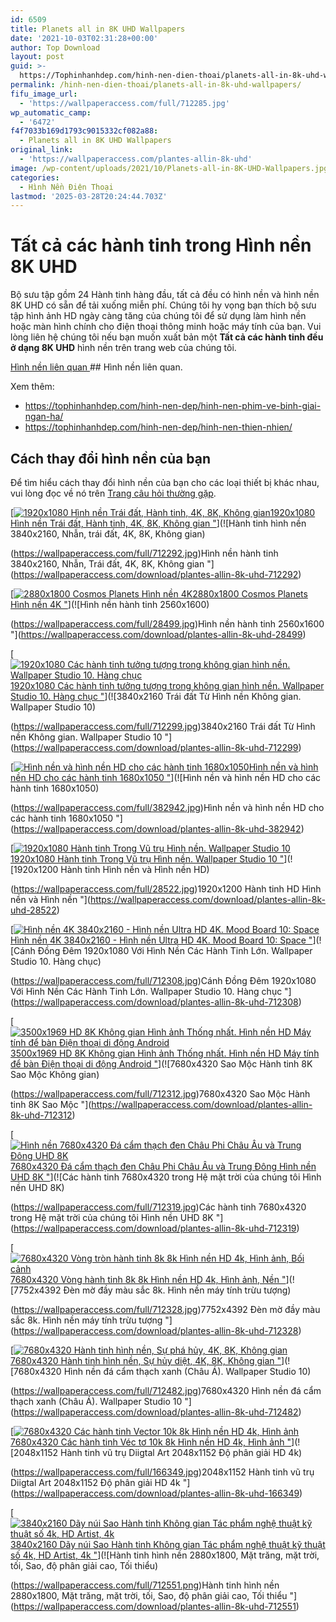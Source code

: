 ```yaml
---
id: 6509
title: Planets all in 8K UHD Wallpapers
date: '2021-10-03T02:31:28+00:00'
author: Top Download
layout: post
guid: >-
  https://Tophinhanhdep.com/hinh-nen-dien-thoai/planets-all-in-8k-uhd-wallpapers/
permalink: /hinh-nen-dien-thoai/planets-all-in-8k-uhd-wallpapers/
fifu_image_url:
  - 'https://wallpaperaccess.com/full/712285.jpg'
wp_automatic_camp:
  - '6472'
f4f7033b169d1793c9015332cf082a88:
  - Planets all in 8K UHD Wallpapers
original_link:
  - 'https://wallpaperaccess.com/plantes-allin-8k-uhd'
image: /wp-content/uploads/2021/10/Planets-all-in-8K-UHD-Wallpapers.jpg
categories:
  - Hình Nền Điện Thoại
lastmod: '2025-03-28T20:24:44.703Z'
---
```

# Tất cả các hành tinh trong Hình nền 8K UHD

Bộ sưu tập gồm 24 Hành tinh hàng đầu, tất cả đều có hình nền và hình nền 8K UHD có sẵn để tải xuống miễn phí. Chúng tôi hy vọng bạn thích bộ sưu tập hình ảnh HD ngày càng tăng của chúng tôi để sử dụng làm hình nền hoặc màn hình chính cho điện thoại thông minh hoặc máy tính của bạn. Vui lòng liên hệ chúng tôi nếu bạn muốn xuất bản một **Tất cả các hành tinh đều ở dạng 8K UHD** hình nền trên trang web của chúng tôi.

[Hình nền liên quan ](#related) ## Hình nền liên quan.

   
 Xem thêm:

   
- <https://tophinhanhdep.com/hinh-nen-dep/hinh-nen-phim-ve-binh-giai-ngan-ha/>
- <https://tophinhanhdep.com/hinh-nen-dep/hinh-nen-thien-nhien/>

## Cách thay đổi hình nền của bạn

Để tìm hiểu cách thay đổi hình nền của bạn cho các loại thiết bị khác nhau, vui lòng đọc về nó trên [Trang câu hỏi thường gặp](https://tophinhanhdep.com/faq/).

  
[[![1920x1080 Hình nền Trái đất, Hành tinh, 4K, 8K, Không gian](https://wallpaperaccess.com/full/712285.jpg)1920x1080 Hình nền Trái đất, Hành tinh, 4K, 8K, Không gian "](https://wallpaperaccess.com/download/plantes-allin-8k-uhd-712285)](![Hành tinh hình nền 3840x2160, Nhẫn, trái đất, 4K, 8K, Không gian)

(https://wallpaperaccess.com/full/712292.jpg)Hình nền hành tinh 3840x2160, Nhẫn, Trái đất, 4K, 8K, Không gian "](https://wallpaperaccess.com/download/plantes-allin-8k-uhd-712292)

[[![2880x1800 Cosmos Planets Hình nền 4K](https://wallpaperaccess.com/full/19955.jpg)2880x1800 Cosmos Planets Hình nền 4K "](https://wallpaperaccess.com/download/plantes-allin-8k-uhd-19955)](![Hình nền hành tinh 2560x1600)

(https://wallpaperaccess.com/full/28499.jpg)Hình nền hành tinh 2560x1600 "](https://wallpaperaccess.com/download/plantes-allin-8k-uhd-28499)

[[![1920x1080 Các hành tinh tưởng tượng trong không gian hình nền.  Wallpaper Studio 10. Hàng chục](https://wallpaperaccess.com/full/712298.jpg)1920x1080 Các hành tinh tưởng tượng trong không gian hình nền. Wallpaper Studio 10. Hàng chục "](https://wallpaperaccess.com/download/plantes-allin-8k-uhd-712298)](![3840x2160 Trái đất Từ Hình nền Không gian.  Wallpaper Studio 10)

(https://wallpaperaccess.com/full/712299.jpg)3840x2160 Trái đất Từ Hình nền Không gian. Wallpaper Studio 10 "](https://wallpaperaccess.com/download/plantes-allin-8k-uhd-712299)

[[![Hình nền và hình nền HD cho các hành tinh 1680x1050](https://wallpaperaccess.com/full/292135.jpg)Hình nền và hình nền HD cho các hành tinh 1680x1050 "](https://wallpaperaccess.com/download/plantes-allin-8k-uhd-292135)](![Hình nền và hình nền HD cho các hành tinh 1680x1050)

(https://wallpaperaccess.com/full/382942.jpg)Hình nền và hình nền HD cho các hành tinh 1680x1050 "](https://wallpaperaccess.com/download/plantes-allin-8k-uhd-382942)

[[![1920x1080 Hành tinh Trong Vũ trụ Hình nền.  Wallpaper Studio 10](https://wallpaperaccess.com/full/712305.jpg)1920x1080 Hành tinh Trong Vũ trụ Hình nền. Wallpaper Studio 10 "](https://wallpaperaccess.com/download/plantes-allin-8k-uhd-712305)](![1920x1200 Hành tinh Hình nền và Hình nền HD)

(https://wallpaperaccess.com/full/28522.jpg)1920x1200 Hành tinh HD Hình nền và Hình nền "](https://wallpaperaccess.com/download/plantes-allin-8k-uhd-28522)

[[![Hình nền 4K 3840x2160 - Hình nền Ultra HD 4K.  Mood Board 10: Space](https://wallpaperaccess.com/full/511858.jpg)Hình nền 4K 3840x2160 - Hình nền Ultra HD 4K. Mood Board 10: Space "](https://wallpaperaccess.com/download/plantes-allin-8k-uhd-511858)](![Cánh Đồng Đêm 1920x1080 Với Hình Nền Các Hành Tinh Lớn.  Wallpaper Studio 10. Hàng chục)

(https://wallpaperaccess.com/full/712308.jpg)Cánh Đồng Đêm 1920x1080 Với Hình Nền Các Hành Tinh Lớn. Wallpaper Studio 10. Hàng chục "](https://wallpaperaccess.com/download/plantes-allin-8k-uhd-712308)

[[![3500x1969 HD 8K Không gian Hình ảnh Thống nhất.  Hình nền HD Máy tính để bàn Điện thoại di động Android](https://wallpaperaccess.com/full/316548.jpg)3500x1969 HD 8K Không gian Hình ảnh Thống nhất. Hình nền HD Máy tính để bàn Điện thoại di động Android "](https://wallpaperaccess.com/download/plantes-allin-8k-uhd-316548)](![7680x4320 Sao Mộc Hành tinh 8K Sao Mộc Không gian)

(https://wallpaperaccess.com/full/712312.jpg)7680x4320 Sao Mộc Hành tinh 8K Sao Mộc "](https://wallpaperaccess.com/download/plantes-allin-8k-uhd-712312)

[[![Hình nền 7680x4320 Đá cẩm thạch đen Châu Phi Châu Âu và Trung Đông UHD 8K](https://wallpaperaccess.com/full/712313.jpg)7680x4320 Đá cẩm thạch đen Châu Phi Châu Âu và Trung Đông Hình nền UHD 8K "](https://wallpaperaccess.com/download/plantes-allin-8k-uhd-712313)](![Các hành tinh 7680x4320 trong Hệ mặt trời của chúng tôi Hình nền UHD 8K)

(https://wallpaperaccess.com/full/712319.jpg)Các hành tinh 7680x4320 trong Hệ mặt trời của chúng tôi Hình nền UHD 8K "](https://wallpaperaccess.com/download/plantes-allin-8k-uhd-712319)

[[![7680x4320 Vòng tròn hành tinh 8k 8k Hình nền HD 4k, Hình ảnh, Bối cảnh](https://wallpaperaccess.com/full/712327.jpg)7680x4320 Vòng hành tinh 8k 8k Hình nền HD 4k, Hình ảnh, Nền "](https://wallpaperaccess.com/download/plantes-allin-8k-uhd-712327)](![7752x4392 Đèn mờ đầy màu sắc 8k.  Hình nền máy tính trừu tượng)

(https://wallpaperaccess.com/full/712328.jpg)7752x4392 Đèn mờ đầy màu sắc 8k. Hình nền máy tính trừu tượng "](https://wallpaperaccess.com/download/plantes-allin-8k-uhd-712328)

[[![7680x4320 Hành tinh hình nền, Sự phá hủy, 4K, 8K, Không gian](https://wallpaperaccess.com/full/712335.jpg)7680x4320 Hành tinh hình nền, Sự hủy diệt, 4K, 8K, Không gian "](https://wallpaperaccess.com/download/plantes-allin-8k-uhd-712335)](![7680x4320 Hình nền đá cẩm thạch xanh (Châu Á).  Wallpaper Studio 10)

(https://wallpaperaccess.com/full/712482.jpg)7680x4320 Hình nền đá cẩm thạch xanh (Châu Á). Wallpaper Studio 10 "](https://wallpaperaccess.com/download/plantes-allin-8k-uhd-712482)

[[![7680x4320 Các hành tinh Vector 10k 8k Hình nền HD 4k, Hình ảnh](https://wallpaperaccess.com/full/712488.jpg)7680x4320 Các hành tinh Véc tơ 10k 8k Hình nền HD 4k, Hình ảnh "](https://wallpaperaccess.com/download/plantes-allin-8k-uhd-712488)](![2048x1152 Hành tinh vũ trụ Diigtal Art 2048x1152 Độ phân giải HD 4k)

(https://wallpaperaccess.com/full/166349.jpg)2048x1152 Hành tinh vũ trụ Diigtal Art 2048x1152 Độ phân giải HD 4k "](https://wallpaperaccess.com/download/plantes-allin-8k-uhd-166349)

[[![3840x2160 Dãy núi Sao Hành tinh Không gian Tác phẩm nghệ thuật kỹ thuật số 4k, HD Artist, 4k](https://wallpaperaccess.com/full/712533.jpg)3840x2160 Dãy núi Sao Hành tinh Không gian Tác phẩm nghệ thuật kỹ thuật số 4k, HD Artist, 4k "](https://wallpaperaccess.com/download/plantes-allin-8k-uhd-712533)](![Hành tinh hình nền 2880x1800, Mặt trăng, mặt trời, tối, Sao, độ phân giải cao, Tối thiểu)

(https://wallpaperaccess.com/full/712551.png)Hành tinh hình nền 2880x1800, Mặt trăng, mặt trời, tối, Sao, độ phân giải cao, Tối thiểu "](https://wallpaperaccess.com/download/plantes-allin-8k-uhd-712551)
